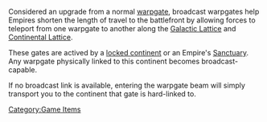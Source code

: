 Considered an upgrade from a normal [warpgate](warpgate.md "wikilink"),
broadcast warpgates help Empires shorten the length of travel to the
battlefront by allowing forces to teleport from one warpgate to another
along the [Galactic Lattice](Galactic_Lattice.md "wikilink") and
[Continental Lattice](Lattice.md "wikilink").

These gates are actived by a [locked
continent](continent_lock.md "wikilink") or an Empire's
[Sanctuary](Sanctuary.md "wikilink"). Any warpgate physically linked to
this continent becomes broadcast-capable.

If no broadcast link is available, entering the warpgate beam will
simply transport you to the continent that gate is hard-linked to.

[Category:Game Items](Category:Game_Items.md "wikilink")
